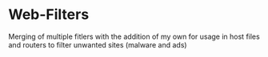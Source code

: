 # Web-Filters
Merging of multiple fitlers with the addition of my own for usage in host files and routers to filter unwanted sites (malware and ads)
